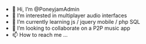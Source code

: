 - 👋 Hi, I’m @PoneyjamAdmin
- 👀 I’m interested in multiplayer audio interfaces
- 🌱 I’m currently learning js / jquery mobile / php SQL
- 💞️ I’m looking to collaborate on a P2P music app
- 📫 How to reach me ...

<!---
PoneyjamAdmin/PoneyjamAdmin is a ✨ special ✨ repository because its `README.md` (this file) appears on your GitHub profile.
You can click the Preview link to take a look at your changes.
--->
